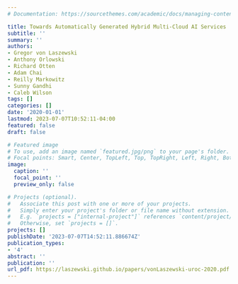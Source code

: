 ```yaml
---
# Documentation: https://sourcethemes.com/academic/docs/managing-content/

title: Towards Automatically Generated Hybrid Multi-Cloud AI Services
subtitle: ''
summary: ''
authors:
- Gregor von Laszewski
- Anthony Orlowski
- Richard Otten
- Adam Chai
- Reilly Markowitz
- Sunny Gandhi
- Caleb Wilson
tags: []
categories: []
date: '2020-01-01'
lastmod: 2023-07-07T10:52:11-04:00
featured: false
draft: false

# Featured image
# To use, add an image named `featured.jpg/png` to your page's folder.
# Focal points: Smart, Center, TopLeft, Top, TopRight, Left, Right, BottomLeft, Bottom, BottomRight.
image:
  caption: ''
  focal_point: ''
  preview_only: false

# Projects (optional).
#   Associate this post with one or more of your projects.
#   Simply enter your project's folder or file name without extension.
#   E.g. `projects = ["internal-project"]` references `content/project/deep-learning/index.md`.
#   Otherwise, set `projects = []`.
projects: []
publishDate: '2023-07-07T14:52:11.886674Z'
publication_types:
- '4'
abstract: ''
publication: ''
url_pdf: https://laszewski.github.io/papers/vonLaszewski-uroc-2020.pdf
---
```

